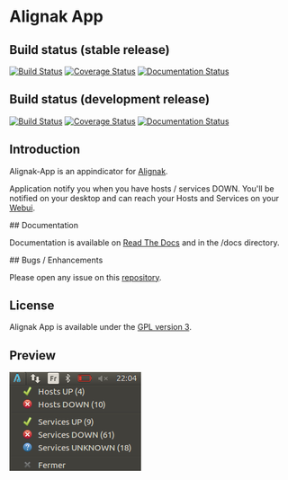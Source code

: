 # Alignak App

## Build status (stable release)

[![Build Status](https://travis-ci.org/Alignak-monitoring-contrib/alignak-app.svg?branch=master)](https://travis-ci.org/Alignak-monitoring-contrib/alignak-app)
[![Coverage Status](https://coveralls.io/repos/github/Alignak-monitoring-contrib/alignak-app/badge.svg?branch=master)](https://coveralls.io/github/Alignak-monitoring-contrib/alignak-app?branch=master)
[![Documentation Status](https://readthedocs.org/projects/alignak-app/badge/?version=latest)](http://alignak-app.readthedocs.io/en/latest/?badge=latest)

## Build status (development release)

[![Build Status](https://travis-ci.org/Alignak-monitoring-contrib/alignak-app.svg?branch=develop)](https://travis-ci.org/Alignak-monitoring-contrib/alignak-app)
[![Coverage Status](https://coveralls.io/repos/github/Alignak-monitoring-contrib/alignak-app/badge.svg?branch=develop)](https://coveralls.io/github/Alignak-monitoring-contrib/alignak-app?branch=develop)
[![Documentation Status](https://readthedocs.org/projects/alignak-app/badge/?version=develop)](http://alignak-app.readthedocs.io/en/develop/?badge=develop)

## Introduction

Alignak-App is an appindicator for [Alignak](https://alignak-monitoring.github.io).

Application notify you when you have hosts / services DOWN. You'll be notified on your desktop and can reach your Hosts and Services on your [Webui](http://alignak-web-ui.readthedocs.io/en/latest/).

## Documentation

Documentation is available on [Read The Docs](http://alignak-app.readthedocs.io/en/develop/index.html) and in the /docs directory.

## Bugs / Enhancements

Please open any issue on this [repository](https://github.com/Alignak-monitoring-contrib/alignak-app/issues).

## License

Alignak App is available under the [GPL version 3](http://opensource.org/licenses/GPL-3.0).

## Preview

[![preview](https://raw.githubusercontent.com/Alignak-monitoring-contrib/alignak-app/develop/docs/image/preview.png)](https://raw.githubusercontent.com/Alignak-monitoring-contrib/alignak-app/develop/docs/image/preview.png)
